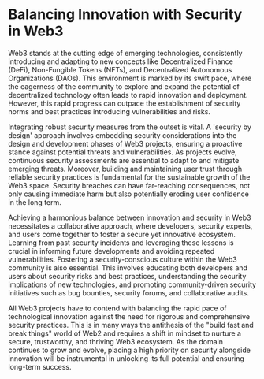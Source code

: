 # Balancing Innovation with Security in Web3

Web3 stands at the cutting edge of emerging technologies, consistently introducing and adapting to new concepts like Decentralized Finance (DeFi), Non-Fungible Tokens (NFTs), and Decentralized Autonomous Organizations (DAOs). This environment is marked by its swift pace, where the eagerness of the community to explore and expand the potential of decentralized technology often leads to rapid innovation and deployment. However, this rapid progress can outpace the establishment of security norms and best practices introducing vulnerabilities and risks.

Integrating robust security measures from the outset is vital. A 'security by design' approach involves embedding security considerations into the design and development phases of Web3 projects, ensuring a proactive stance against potential threats and vulnerabilities. As projects evolve, continuous security assessments are essential to adapt to and mitigate emerging threats. Moreover, building and maintaining user trust through reliable security practices is fundamental for the sustainable growth of the Web3 space. Security breaches can have far-reaching consequences, not only causing immediate harm but also potentially eroding user confidence in the long term.

Achieving a harmonious balance between innovation and security in Web3 necessitates a collaborative approach, where developers, security experts, and users come together to foster a secure yet innovative ecosystem. Learning from past security incidents and leveraging these lessons is crucial in informing future developments and avoiding repeated vulnerabilities. Fostering a security-conscious culture within the Web3 community is also essential. This involves educating both developers and users about security risks and best practices, understanding the security implications of new technologies, and promoting community-driven security initiatives such as bug bounties, security forums, and collaborative audits.

All Web3 projects have to contend with balancing the rapid pace of technological innovation against the need for rigorous and comprehensive security practices. This is in many ways the antithesis of the "build fast and break things" world of Web2 and requires a shift in mindset to nurture a secure, trustworthy, and thriving Web3 ecosystem. As the domain continues to grow and evolve, placing a high priority on security alongside innovation will be instrumental in unlocking its full potential and ensuring long-term success.
